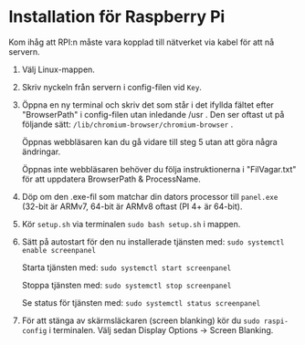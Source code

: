 # Installation för Raspberry Pi
Kom ihåg att RPI:n måste vara kopplad till nätverket via kabel för att nå servern.
1. Välj Linux-mappen.
2. Skriv nyckeln från servern i config-filen vid ``Key``.
3. Öppna en ny terminal och skriv det som står i det ifyllda fältet efter "BrowserPath"  i config-filen utan inledande /usr . Den ser oftast ut på följande sätt:  ``/lib/chromium-browser/chromium-browser`` .

   Öppnas webbläsaren kan du gå vidare till steg 5 utan att göra några ändringar.
   
   Öppnas inte webbläsaren behöver du följa instruktionerna i "FilVagar.txt" för att uppdatera BrowserPath & ProcessName.
   
5. Döp om den .exe-fil som matchar din dators processor till ``panel.exe`` (32-bit är ARMv7, 64-bit är ARMv8 oftast (PI 4+ är 64-bit).
6. Kör ``setup.sh`` via terminalen ``sudo bash setup.sh`` i mappen.
7. Sätt på autostart för den nu installerade tjänsten med: ``sudo systemctl enable screenpanel``
   
   Starta tjänsten med: ``sudo systemctl start screenpanel``
   
   Stoppa tjänsten med: ``sudo systemctl stop screenpanel``
   
   Se status för tjänsten med: ``sudo systemctl status screenpanel``

8. För att stänga av skärmsläckaren (screen blanking) kör du ``sudo raspi-config`` i terminalen. Välj sedan Display Options -> Screen Blanking.

